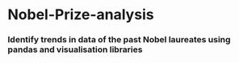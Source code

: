 # Nobel-Prize-analysis
<h3>Identify trends in data of the past Nobel laureates using pandas and visualisation libraries</h3>
